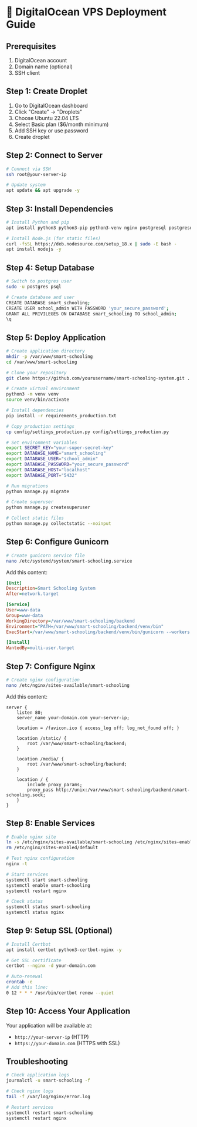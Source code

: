# 🚀 DigitalOcean VPS Deployment Guide

## Prerequisites
1. DigitalOcean account
2. Domain name (optional)
3. SSH client

## Step 1: Create Droplet
1. Go to DigitalOcean dashboard
2. Click "Create" → "Droplets"
3. Choose Ubuntu 22.04 LTS
4. Select Basic plan ($6/month minimum)
5. Add SSH key or use password
6. Create droplet

## Step 2: Connect to Server
```bash
# Connect via SSH
ssh root@your-server-ip

# Update system
apt update && apt upgrade -y
```

## Step 3: Install Dependencies
```bash
# Install Python and pip
apt install python3 python3-pip python3-venv nginx postgresql postgresql-contrib -y

# Install Node.js (for static files)
curl -fsSL https://deb.nodesource.com/setup_18.x | sudo -E bash -
apt install nodejs -y
```

## Step 4: Setup Database
```bash
# Switch to postgres user
sudo -u postgres psql

# Create database and user
CREATE DATABASE smart_schooling;
CREATE USER school_admin WITH PASSWORD 'your_secure_password';
GRANT ALL PRIVILEGES ON DATABASE smart_schooling TO school_admin;
\q
```

## Step 5: Deploy Application
```bash
# Create application directory
mkdir -p /var/www/smart-schooling
cd /var/www/smart-schooling

# Clone your repository
git clone https://github.com/yourusername/smart-schooling-system.git .

# Create virtual environment
python3 -m venv venv
source venv/bin/activate

# Install dependencies
pip install -r requirements_production.txt

# Copy production settings
cp config/settings_production.py config/settings_production.py

# Set environment variables
export SECRET_KEY="your-super-secret-key"
export DATABASE_NAME="smart_schooling"
export DATABASE_USER="school_admin"
export DATABASE_PASSWORD="your_secure_password"
export DATABASE_HOST="localhost"
export DATABASE_PORT="5432"

# Run migrations
python manage.py migrate

# Create superuser
python manage.py createsuperuser

# Collect static files
python manage.py collectstatic --noinput
```

## Step 6: Configure Gunicorn
```bash
# Create gunicorn service file
nano /etc/systemd/system/smart-schooling.service
```

Add this content:
```ini
[Unit]
Description=Smart Schooling System
After=network.target

[Service]
User=www-data
Group=www-data
WorkingDirectory=/var/www/smart-schooling/backend
Environment="PATH=/var/www/smart-schooling/backend/venv/bin"
ExecStart=/var/www/smart-schooling/backend/venv/bin/gunicorn --workers 3 --bind unix:/var/www/smart-schooling/backend/smart-schooling.sock config.wsgi:application

[Install]
WantedBy=multi-user.target
```

## Step 7: Configure Nginx
```bash
# Create nginx configuration
nano /etc/nginx/sites-available/smart-schooling
```

Add this content:
```nginx
server {
    listen 80;
    server_name your-domain.com your-server-ip;

    location = /favicon.ico { access_log off; log_not_found off; }
    
    location /static/ {
        root /var/www/smart-schooling/backend;
    }
    
    location /media/ {
        root /var/www/smart-schooling/backend;
    }

    location / {
        include proxy_params;
        proxy_pass http://unix:/var/www/smart-schooling/backend/smart-schooling.sock;
    }
}
```

## Step 8: Enable Services
```bash
# Enable nginx site
ln -s /etc/nginx/sites-available/smart-schooling /etc/nginx/sites-enabled
rm /etc/nginx/sites-enabled/default

# Test nginx configuration
nginx -t

# Start services
systemctl start smart-schooling
systemctl enable smart-schooling
systemctl restart nginx

# Check status
systemctl status smart-schooling
systemctl status nginx
```

## Step 9: Setup SSL (Optional)
```bash
# Install Certbot
apt install certbot python3-certbot-nginx -y

# Get SSL certificate
certbot --nginx -d your-domain.com

# Auto-renewal
crontab -e
# Add this line:
0 12 * * * /usr/bin/certbot renew --quiet
```

## Step 10: Access Your Application
Your application will be available at:
- `http://your-server-ip` (HTTP)
- `https://your-domain.com` (HTTPS with SSL)

## Troubleshooting
```bash
# Check application logs
journalctl -u smart-schooling -f

# Check nginx logs
tail -f /var/log/nginx/error.log

# Restart services
systemctl restart smart-schooling
systemctl restart nginx
```
